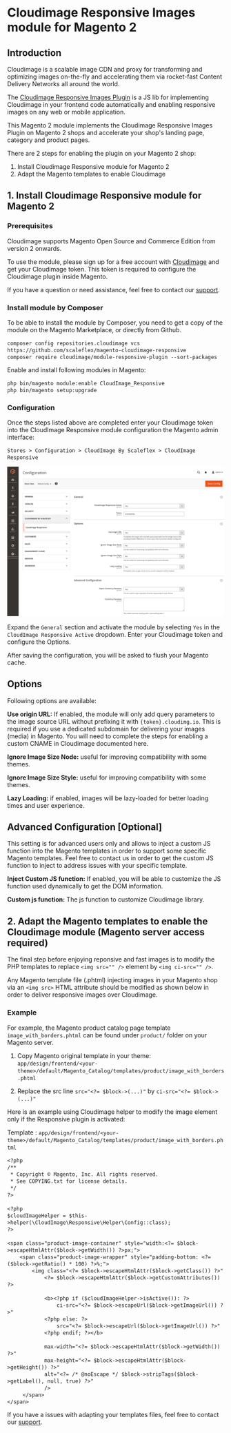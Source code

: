 # Cloudimage Responsive Images module for Magento 2

## Introduction

Cloudimage is a scalable image CDN and proxy for transforming and optimizing images on-the-fly and accelerating them via rocket-fast Content Delivery Networks all around the world. 

The [Cloudimage Responsive Images Plugin](https://scaleflex.github.io/js-cloudimage-responsive) is a JS lib for implementing Cloudimage in your frontend code automatically and enabling responsive images on any web or mobile application. 

This Magento 2 module implements the Cloudimage Responsive Images Plugin on Magento 2 shops and accelerate your shop's landing page, category and product pages.

There are 2 steps for enabling the plugin on your Magento 2 shop:
1. Install Cloudimage Responsive module for Magento 2
2. Adapt the Magento templates to enable Cloudimage


## 1. Install Cloudimage Responsive module for Magento 2

### Prerequisites

Cloudimage supports Magento Open Source and Commerce Edition from version 2 onwards.

To use the module, please sign up for a free account with [Cloudimage](https://www.cloudimage.io/en/registration) and get your Cloudimage token.
This token is required to configure the Cloudimage plugin inside Magento.

If you have a question or need assistance, feel free to contact our [support](https://www.cloudimage.io/en/contact-us).

### Install module by Composer

To be able to install the module by Composer, you need to get a copy of the module on the Magento Marketplace, or directly from Github.
 

```shell
composer config repositories.cloudimage vcs https://github.com/scaleflex/magento-cloudimage-responsive
composer require cloudimage/module-responsive-plugin --sort-packages
```

Enable and install following modules in Magento:

```shell
php bin/magento module:enable CloudImage_Responsive
php bin/magento setup:upgrade
```

### Configuration

Once the steps listed above are completed enter your Cloudimage token into the CloudImage Responsive module configuration the Magento admin interface:

```
Stores > Configuration > CloudImage By Scaleflex > CloudImage Responsive
```

![CloudImage Responsive Plugin Configuration](doc/images/cloudimage_responsive_plugin_config.png "CloudImage Responsive Configuration Page")

Expand the `General` section and activate the module by selecting `Yes` in the `CloudImage Responsive Active` dropdown. Enter your Cloudimage token and configure the Options.

After saving the configuration, you will be asked to flush your Magento cache.

## Options

Following options are available: 

**Use origin URL:** If enabled, the module will only add query parameters to the image source URL without prefixing it with `{token}.cloudimg.io`. This is required if you use a dedicated subdomain for delivering your images (media) in Magento. You will need to complete the steps for enabling a custom CNAME in Cloudimage documented here.

**Ignore Image Size Node:** useful for improving compatibility with some themes.

**Ignore Image Size Style:** useful for improving compatibility with some themes.

**Lazy Loading:** if enabled, images will be lazy-loaded for better loading times and user experience.

## Advanced Configuration [Optional]

This setting is for advanced users only and allows to inject a custom JS function into the Magento templates in order to support some specific Magento templates. Feel free to contact us in order to get the custom JS function to inject to address issues with your specific template.

**Inject Custom JS function:** If enabled, you will be able to customize the JS function used dynamically to get the DOM information.

**Custom js function:** The js function to customize Cloudimage library.

## 2. Adapt the Magento templates to enable the Cloudimage module (Magento server access required)

The final step before enjoying reponsive and fast images is to modify the PHP templates to replace `<img src="" />` element by `<img ci-src="" />`.

Any Magento template file (.phtml) injecting images in your Magento shop via an `<img src>` HTML attribute should be modified as shown below in order to deliver responsive images over Cloudimage.

### Example

For example, the Magento product catalog page template `image_with_borders.phtml` can be found under `product/` folder on your Magento server. 

1. Copy Magento original template in your theme: `app/design/frontend/<your-theme>/default/Magento_Catalog/templates/product/image_with_borders.phtml`

2. Replace the src line `src="<?= $block->(...)"` by `ci-src="<?= $block->(...)"`

Here is an example using Cloudimage helper to modify the image element only if the Responsive plugin is activated:

Template : `app/design/frontend/<your-theme>/default/Magento_Catalog/templates/product/image_with_borders.phtml`

```
<?php
/**
 * Copyright © Magento, Inc. All rights reserved.
 * See COPYING.txt for license details.
 */
?>

<?php
$cloudImageHelper = $this->helper(\CloudImage\Responsive\Helper\Config::class);
?>

<span class="product-image-container" style="width:<?= $block->escapeHtmlAttr($block->getWidth()) ?>px;">
    <span class="product-image-wrapper" style="padding-bottom: <?= ($block->getRatio() * 100) ?>%;">
        <img class="<?= $block->escapeHtmlAttr($block->getClass()) ?>"
            <?= $block->escapeHtmlAttr($block->getCustomAttributes()) ?>
            
            <b><?php if ($cloudImageHelper->isActive()): ?>
                ci-src="<?= $block->escapeUrl($block->getImageUrl()) ?>"
            <?php else: ?>
                src="<?= $block->escapeUrl($block->getImageUrl()) ?>"
            <?php endif; ?></b>
            
            max-width="<?= $block->escapeHtmlAttr($block->getWidth()) ?>"
            max-height="<?= $block->escapeHtmlAttr($block->getHeight()) ?>"
            alt="<?= /* @noEscape */ $block->stripTags($block->getLabel(), null, true) ?>"
            />
     </span>
</span>
```

If you have a issues with adapting your templates files, feel free to contact our [support](https://www.cloudimage.io/en/contact-us).

